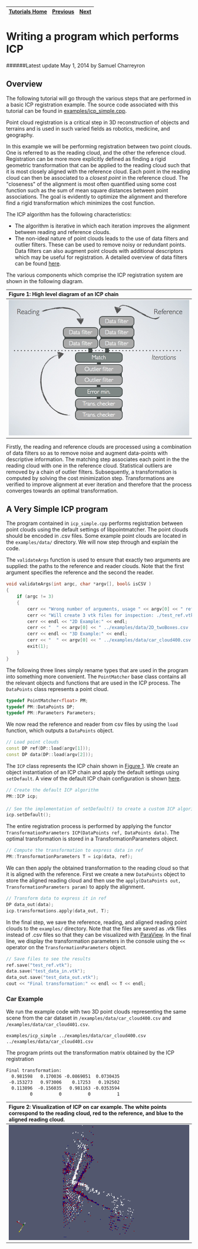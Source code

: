 | [Tutorials Home](Pointclouds.md)    | [Previous](Pointclouds.md) | [Next](Transformations.md) |
| ------------- |:-------------:| -----:|

# Writing a program which performs ICP
######Latest update May 1, 2014 by Samuel Charreyron

## Overview

The following tutorial will go through the various steps that are performed in a basic ICP registration example.  The source code associated with this tutorial can be found in [examples/icp_simple.cpp](../examples/icp_simple.cpp).

Point cloud registration is a critical step in 3D reconstruction of objects and terrains and is used in such varied fields as robotics, medicine, and geography. 

In this example we will be performing registration between two point clouds.  One is referred to as the reading cloud, and the other the reference cloud.  Registration can be more more explicitly defined as finding a rigid geometric transformation that can be applied to the reading cloud such that it is most closely aligned with the reference cloud.  Each point in the reading cloud can then be associated to a *closest point* in the reference cloud.  The "closeness" of the alignment is most often quantified using some cost function such as the sum of mean square distances between point associations.  The goal is evidently to optimize the alignment and therefore find a rigid transformation which minimizes the cost function.

The ICP algorithm has the following characteristics:

* The algorithm is iterative in which each iteration improves the alignment between reading and reference clouds.
* The non-ideal nature of point clouds leads to the use of data filters and outlier filters.  These can be used to remove noisy or redundant points.  Data filters can also augment point clouds with additional descriptors which may be useful for registration.  A detailed overview of data filters can be found [here](Datafilters.md).

The various components which comprise the ICP registration system are shown in the following diagram.    

|**Figure 1:** High level diagram of an ICP chain<a name="icp_chain_diagram"></a>|
|:------|
|![Default ICP Chain Config](images/modular_cloud_matcher_icp_chain.png)|

Firstly, the reading and reference clouds are processed using a combination of data filters so as to remove noise and augment data-points with descriptive information.  The matching step associates each point in the the reading cloud with one in the reference cloud.  Statistical outliers are removed by a chain of outlier filters.  Subsequently, a transformation is computed by solving the cost minimization step.  Transformations are verified to improve alignment at ever iteration and therefore that the process converges towards an optimal transformation.

## A Very Simple ICP program
The program contained in `icp_simple.cpp` performs registration between point clouds using the default settings of libpointmatcher.  The point clouds should be encoded in .csv files.  Some example point clouds are located in the `examples/data/` directory.  We will now step through and explain the code.

The `validateArgs` function is used to ensure that exactly two arguments are supplied: the paths to the reference and reader clouds.  Note that the first argument specifies the reference and the second the reader.

```cpp
void validateArgs(int argc, char *argv[], bool& isCSV )
{
	if (argc != 3)
	{
		cerr << "Wrong number of arguments, usage " << argv[0] << " reference.csv reading.csv" << endl;
		cerr << "Will create 3 vtk files for inspection: ./test_ref.vtk, ./test_data_in.vtk and ./test_data_out.vtk" << endl;
		cerr << endl << "2D Example:" << endl;
		cerr << "  " << argv[0] << " ../examples/data/2D_twoBoxes.csv ../examples/data/2D_oneBox.csv" << endl;
		cerr << endl << "3D Example:" << endl;
		cerr << "  " << argv[0] << " ../examples/data/car_cloud400.csv ../examples/data/car_cloud401.csv" << endl;
		exit(1);
	}
}
```

The following three lines simply rename types that are used in the program into something more convenient.  The `PointMatcher` base class contains all the relevant objects and functions that are used in the ICP process.  The `DataPoints` class represents a point cloud.

```cpp
typedef PointMatcher<float> PM;
typedef PM::DataPoints DP;
typedef PM::Parameters Parameters;
```

We now read the reference and reader from csv files by using the `load` function, which outputs a `DataPoints` object.

```cpp
// Load point clouds
const DP ref(DP::load(argv[1]));
const DP data(DP::load(argv[2]));
```

The `ICP` class represents the ICP chain shown in [Figure 1](#icp_chain_diagram).  We create an object instantiation of an ICP chain and apply the default settings using `setDefault`.  A view of the default ICP chain configuration is shown [here](DefaultICPConfiguration.md).

```cpp
// Create the default ICP algorithm
PM::ICP icp;
	
// See the implementation of setDefault() to create a custom ICP algorithm
icp.setDefault();
```

The entire registration process is performed by applying the functor `TransformationParameters ICP(DataPoints ref, DataPoints data)`.  The optimal transformation is stored in a TransformationParameters object.

```cpp
// Compute the transformation to express data in ref
PM::TransformationParameters T = icp(data, ref);
```

We can then apply the obtained transformation to the reading cloud so that it is aligned with the reference.  First we create a new `DataPoints` object to store the aligned reading cloud and then use the `apply(DataPoints out, TransformationParameters param)` to apply the alignment.

```cpp
// Transform data to express it in ref
DP data_out(data);
icp.transformations.apply(data_out, T);
```

In the final step, we save the reference, reading, and aligned reading point clouds to the `examples/` directory.  Note that the files are saved as .vtk files instead of .csv files so that they can be visualized with [ParaView](http://www.paraview.org/).  In the final line, we display the transformation parameters in the console using the `<<` operator on the `TransformationParameters` object.

```cpp
// Save files to see the results
ref.save("test_ref.vtk");
data.save("test_data_in.vtk");
data_out.save("test_data_out.vtk");
cout << "Final transformation:" << endl << T << endl;
```

### Car Example
We run the example code with two 3D point clouds representing the same scene from the car dataset in `/examples/data/car_cloud400.csv` and `/examples/data/car_cloud401.csv`.

```
examples/icp_simple ../examples/data/car_cloud400.csv ../examples/data/car_cloud401.csv
```
The program prints out the transformation matrix obtained by the ICP registration
```
Final transformation:
  0.981598   0.170036 -0.0869051  0.0730435
 -0.153273   0.973006    0.17253   0.192502
  0.113896  -0.156035   0.981163 -0.0353594
         0          0          0          1
```

|**Figure 2:** Visualization of ICP on car example.  The white points correspond to the reading cloud, red to the reference, and blue to the aligned reading cloud.|
|:-----------|
|![car example](images/car_example.png)|
